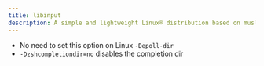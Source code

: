 ```yaml
---
title: libinput
description: A simple and lightweight Linux® distribution based on musl libc and toybox
---
```


- No need to set this option on Linux `-Depoll-dir`
- `-Dzshcompletiondir=no` disables the completion dir
